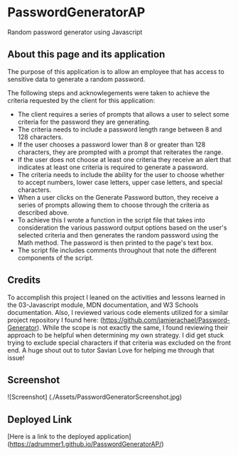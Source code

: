 # PasswordGeneratorAP
Random password generator using Javascript

## About this page and its application

The purpose of this application is to allow an employee that has access to sensitive data to generate a random password.

The following steps and acknowlegements were taken to achieve the criteria requested by the client for this application:

* The client requires a series of prompts that allows a user to select some criteria for the password they are generating.
* The criteria needs to include a password length range between 8 and 128 characters.
* If the user chooses a password lower than 8 or greater than 128 characters, they are prompted with a prompt that reiterates the range.
* If the user does not choose at least one criteria they receive an alert that indicates at least one criteria is required to generate a password.
* The criteria needs to include the ability for the user to choose whether to accept numbers, lower case letters, upper case letters, and special characters.
* When a user clicks on the Generate Password button, they receive a series of prompts allowing them to choose through the criteria as described above.
* To achieve this I wrote a function in the script file that takes into consideration the various password output options based on the user's selected criteria and then generates the random password using the Math method. The password is then printed to the page's text box.
* The script file includes comments throughout that note the different components of the script.

## Credits

To accomplish this project I leaned on the activities and lessons learned in the 03-Javascript module, MDN documentation, and W3 Schools documentation. Also, I reviewed various code elements utilized for a similar project repository I found here: (https://github.com/jamierachael/Password-Generator). While the scope is not exactly the same, I found reviewing their approach to be helpful when determining my own strategy. I did get stuck trying to exclude special characters if that criteria was excluded on the front end. A huge shout out to tutor Savian Love for helping me through that issue!

## Screenshot

![Screenshot] (./Assets/PasswordGeneratorScreenshot.jpg)

## Deployed Link

[Here is a link to the deployed application] (https://adrummer1.github.io/PasswordGeneratorAP/)
